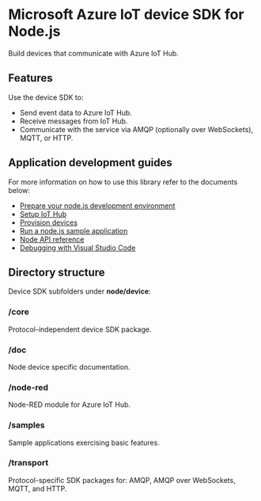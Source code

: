 # Microsoft Azure IoT device SDK for Node.js

Build devices that communicate with Azure IoT Hub.

## Features

Use the device SDK to:
* Send event data to Azure IoT Hub.
* Receive messages from IoT Hub.
* Communicate with the service via AMQP (optionally over WebSockets), MQTT, or HTTP.

## Application development guides
For more information on how to use this library refer to the documents below:
- [Prepare your node.js development environment](../../doc/get_started/node-devbox-setup.md)
- [Setup IoT Hub](../../doc/setup_iothub.md)
- [Provision devices](../../doc/manage_iot_hub.md)
- [Run a node.js sample application](../../doc/get_started/node-run-sample.md)
- [Node API reference](http://azure.github.io/azure-iot-sdks/node/api_reference/azure-iot-device/1.0.15/index.html)
- [Debugging with Visual Studio Code](../../doc/get_started/node-debug-vscode.md)

## Directory structure

Device SDK subfolders under **node/device**:

### /core

Protocol-independent device SDK package.

### /doc

Node device specific documentation.

### /node-red

Node-RED module for Azure IoT Hub.

### /samples

Sample applications exercising basic features.

### /transport

Protocol-specific SDK packages for: AMQP, AMQP over WebSockets, MQTT, and HTTP.
